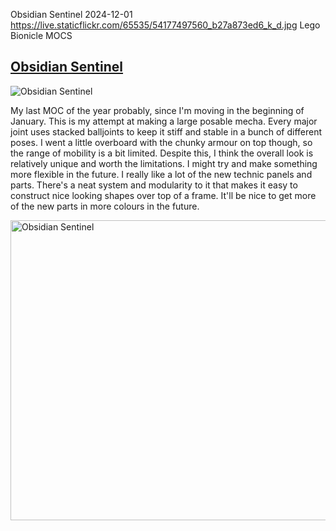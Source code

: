 Obsidian Sentinel 
2024-12-01
https://live.staticflickr.com/65535/54177497560_b27a873ed6_k_d.jpg
Lego Bionicle MOCS

## [Obsidian Sentinel](https://www.flickr.com/photos/fuzz-e/54177497560)

![Obsidian Sentinel](https://live.staticflickr.com/65535/54177497560_b27a873ed6_k_d.jpg "Obsidian Sentinel")

My last MOC of the year probably, since I'm moving in the beginning of January. This is my attempt at making a large posable mecha. Every major joint uses stacked balljoints to keep it stiff and stable in a bunch of different poses. I went a little overboard with the chunky armour on top though, so the range of mobility is a bit limited. Despite this, I think the overall look is relatively unique and worth the limitations. I might try and make something more flexible in the future. I really like a lot of the new technic panels and parts. There's a neat system and modularity to it that makes it easy to construct nice looking shapes over top of a frame. It'll be nice to get more of the new parts in more colours in the future. 

<a data-flickr-embed="true" href="https://www.flickr.com/photos/fuzz-e/albums/72177720322286876" title="Obsidian Sentinel"><img src="https://live.staticflickr.com/65535/54177356434_7800e26509.jpg" width="640" height="480" alt="Obsidian Sentinel"/></a><script async src="//embedr.flickr.com/assets/client-code.js" charset="utf-8"></script>
